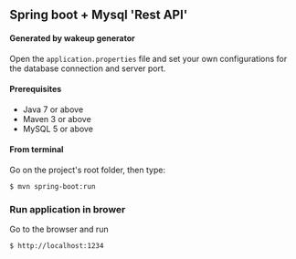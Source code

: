 ## Spring boot + Mysql 'Rest API'

#### Generated by wakeup generator

Open the `application.properties` file and set your own configurations for the database connection and server port.

#### Prerequisites

- Java 7 or above
- Maven 3 or above
- MySQL 5 or above

#### From terminal

Go on the project's root folder, then type:

    $ mvn spring-boot:run

### Run application in brower

Go to the browser and run

    $ http://localhost:1234


